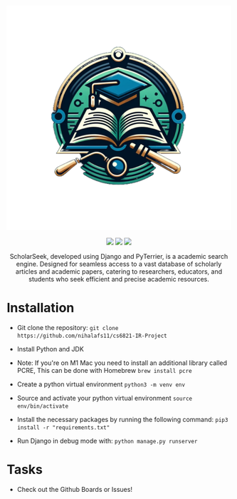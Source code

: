 <p align="center"><img src="./res/logo.png"></p>

<p align="center">
    <img src="https://img.shields.io/badge/development-stage-red?style=for-the-badge">
    <a href="https://www.python.org/"><img src="https://img.shields.io/badge/Python-3776AB?style=for-the-badge&logo=python&logoColor=white"></a>
    <a href="https://docs.djangoproject.com/en/4.2/"><img src="https://img.shields.io/badge/Django-092E20?style=for-the-badge&logo=django&logoColor=white"></a>
</p>

<p align="center">
ScholarSeek, developed using Django and PyTerrier, is a academic search engine. Designed for seamless access to a vast database of scholarly articles and academic papers, catering to researchers, educators, and students who seek efficient and precise academic resources.
</p>

# Installation
 - Git clone the repository: `git clone https://github.com/nihalafs11/cs6821-IR-Project`

 - Install Python and JDK

 - Note: If you're on M1 Mac you need to install an additional library called PCRE, This can be done with Homebrew `brew install pcre` 

 - Create a python virtual environment `python3 -m venv env`

 - Source and activate your python virtual environment `source env/bin/activate`

 - Install the necessary packages by running the following command: `pip3 install -r "requirements.txt"`

 - Run Django in debug mode with: `python manage.py runserver`


# Tasks

- Check out the Github Boards or Issues! 

